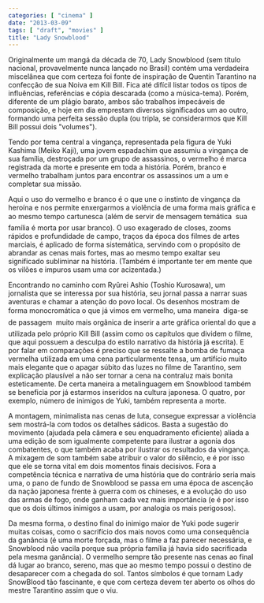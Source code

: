 ```yaml
---
categories: [ "cinema" ]
date: "2013-03-09"
tags: [ "draft", "movies" ]
title: "Lady Snowblood"
---
```

Originalmente um mangá da década de 70, Lady Snowblood (sem título
nacional, provavelmente nunca lançado no Brasil) contém uma verdadeira
miscelânea que com certeza foi fonte de inspiração de Quentin
Tarantino na confecção de sua Noiva em Kill Bill. Fica até difícil
listar todos os tipos de influências, referências e cópia descarada
(como a música-tema). Porém, diferente de um plágio barato, ambos
são trabalhos impecáveis de composição, e hoje em dia emprestam
diversos significados um ao outro, formando uma perfeita sessão dupla
(ou tripla, se considerarmos que Kill Bill possui dois "volumes").

Tendo por tema central a vingança, representada pela figura de Yuki
Kashima (Meiko Kaji), uma jovem espadachim que assumiu a vingança
de sua família, destroçada por um grupo de assassinos, o vermelho
é marca registrada da morte e presente em toda a história. Porém,
branco e vermelho trabalham juntos para encontrar os assassinos um a um
e completar sua missão.

Aqui o uso do vermelho e branco é o que une o instinto de vingança
da heroína e nos permite enxergarmos a violência de uma forma mais
gráfica e ao mesmo tempo cartunesca (além de servir de mensagem
temática  sua família é morta por usar branco). O uso exagerado de
closes, zooms rápidos e profundidade de campo, traços da época dos
filmes de artes marciais, é aplicado de forma sistemática, servindo
com o propósito de abrandar as cenas mais fortes, mas ao mesmo tempo
exaltar seu significado subliminar na história. (Também é importante
ter em mente que os vilões e impuros usam uma cor acizentada.)

Encontrando no caminho com Ryûrei Ashio (Toshio Kurosawa), um jornalista
que se interessa por sua história, seu jornal passa a narrar suas
aventuras e chamar a atenção do povo local. Os desenhos mostram de
forma monocromática o que já vimos em vermelho, uma maneira  diga-se
de passagem  muito mais orgânica de inserir a arte gráfica oriental
do que a utilizada pelo próprio Kill Bill (assim como os capítulos
que dividem o filme, que aqui possuem a desculpa do estilo narrativo da
história já escrita). E por falar em comparações é preciso que se
ressalte a bomba de fumaça vermelha utilizada em uma cena particularmente
tensa, um artifício muito mais elegante que o apagar súbito das luzes no
filme de Tarantino, sem explicação plausível a não ser tornar a cena
na contraluz mais bonita esteticamente. De certa maneira a metalinguagem
em Snowblood também se beneficia por já estarmos inseridos na cultura
japonesa. O quatro, por exemplo, número de inimigos de Yuki, também
representa a morte.

A montagem, minimalista nas cenas de luta, consegue expressar a
violência sem mostrá-la com todos os detalhes sádicos. Basta a
sugestão do movimento (ajudada pela câmera e seu enquadramento
eficiente) aliada a uma edição de som igualmente competente para
ilustrar a agonia dos combatentes, o que também acaba por ilustrar os
resultados da vingança. A mixagem de som também sabe atribuir o valor do
silêncio, e é por isso que ele se torna vital em dois momentos finais
decisivos. Fora a competência técnica e narrativa de uma história
que do contrário seria mais uma, o pano de fundo de Snowblood se passa
em uma época de ascenção da nação japonesa frente à guerra com os
chineses, e a evolução do uso das armas de fogo, onde ganham cada vez
mais importância (e é por isso que os dois últimos inimigos a usam,
por analogia os mais perigosos).

Da mesma forma, o destino final do inimigo maior de Yuki pode sugerir
muitas coisas, como o sacrifício dos mais novos como uma consequência da
ganância (é uma morte forçada, mas o filme a faz parecer necessária,
e Snowblood não vacila porque sua própria família já havia sido
sacrificada pela mesma ganância). O vermelho sempre tão presente
nas cenas ao final dá lugar ao branco, sereno, mas que ao mesmo tempo
possui o destino de desaparecer com a chegada do sol. Tantos símbolos
é que tornam Lady SnowBlood tão fascinante, e que com certeza devem
ter aberto os olhos do mestre Tarantino assim que o viu.

